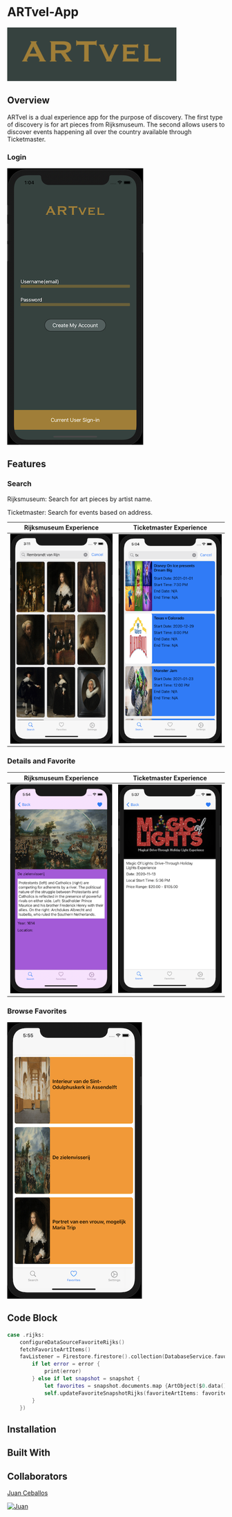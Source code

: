 # ARTvel-App

![Artvel-Logo](ARTvel-App/SupportingFiles/Assets.xcassets/ARTvelLogo.imageset/ARTvelLogo.png)

## Overview

ARTvel is a dual experience app for the purpose of discovery. The first type of discovery is for art pieces from Rijksmuseum. The second allows users to discover events happening all over the country available through Ticketmaster. 

       
### Login  

![Login](ARTvel-App/SupportingFiles/Assets.xcassets/Login.imageset/Login.png) 

## Features

### Search
Rijksmuseum: Search for art pieces by artist name.

Ticketmaster: Search for events based on address.

Rijksmuseum Experience | Ticketmaster Experience
---------------------- | -----------------------
![RijksExperience](ARTvel-App/SupportingFiles/Assets.xcassets/RijksExperience.imageset/RijksExperience.png) | ![TMExperience](ARTvel-App/SupportingFiles/Assets.xcassets/TMExperience.imageset/TMExperience.png)

### Details and Favorite

Rijksmuseum Experience | Ticketmaster Experience
---------------------- | -----------------------
![RijksDetailFavorite](ARTvel-App/SupportingFiles/Assets.xcassets/RijksDetailFavorite.imageset/RijksDetailFavorite.png) | ![TMDetailFavorite](ARTvel-App/SupportingFiles/Assets.xcassets/TMDetailFavorite.imageset/TMDetailFavorite.png)

### Browse Favorites

![Favorites](ARTvel-App/SupportingFiles/Assets.xcassets/Favorites.imageset/Favorites.png)

## Code Block

```swift
case .rijks:
    configureDataSourceFavoriteRijks()
    fetchFavoriteArtItems()
    favListener = Firestore.firestore().collection(DatabaseService.favoriteCollectionRijks).whereField("userID", isEqualTo: user.uid).addSnapshotListener({ (snapshot, error) in
        if let error = error {
            print(error)
        } else if let snapshot = snapshot {
            let favorites = snapshot.documents.map {ArtObject($0.data(), $0.data())}
            self.updateFavoriteSnapshotRijks(favoriteArtItems: favorites)
        }
    })
```

## Installation

## Built With

## Collaborators

[Juan Ceballos](https://github.com/Juan-Ceballos)

[![Juan](https://avatars1.githubusercontent.com/u/55723135?s=250&u=cce4396e360011123eebd2f52323aa6248023ef0&v=4)](https://github.com/Juan-Ceballos)
